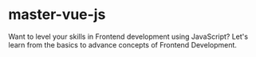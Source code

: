 # master-vue-js
Want to level your skills in Frontend development using JavaScript? Let's learn from the basics to advance concepts of Frontend Development.

